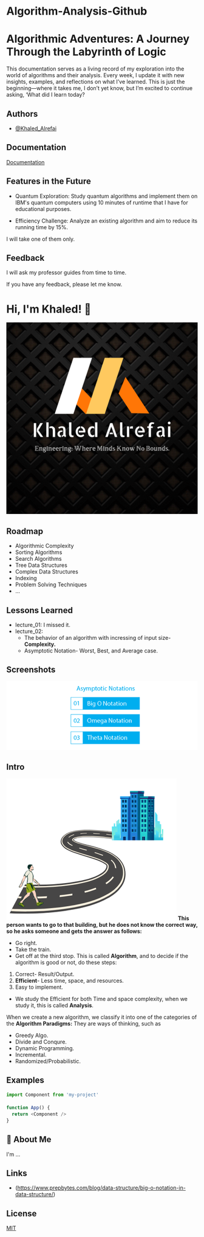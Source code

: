# Algorithm-Analysis-Github
 
# Algorithmic Adventures: A Journey Through the Labyrinth of Logic

This documentation serves as a living record of my exploration into the world of 
algorithms and their analysis. Every week, I update it with new insights, examples, 
and reflections on what I’ve learned. This is just the beginning—where it takes me, 
I don’t yet know, but I’m excited to continue asking, ‘What did I learn today?


## Authors

- [@Khaled_Alrefai](https://github.com/Kaldx5)


## Documentation

[Documentation](Documentation)


## Features in the Future

- Quantum Exploration: Study quantum algorithms and implement them on IBM's quantum computers using 10 minutes of runtime that I have for educational purposes.

- Efficiency Challenge: Analyze an existing algorithm and aim to reduce its running time by 15%.


I will take one of them only.

## Feedback

 I will ask my professor guides from time to time.

 If you have any feedback, please let me know.


# Hi, I'm Khaled! 👋


![Logo](photos/ka.png)


## Roadmap

- Algorithmic Complexity
- Sorting Algorithms
- Search Algorithms
- Tree Data Structures
- Complex Data Structures
- Indexing
- Problem Solving Techniques
- ...

## Lessons Learned
- lecture_01: I missed it.
- lecture_02: 
    - The behavior of an algorithm with incressing of input size- **Complexity.**
    - Asymptotic Notation- Worst, Best, and Average case.


## Screenshots

![Types of Asymptotic Notations](photos/aa.png)


## Intro 
![man](photos/tr.png)
 **This person wants to go to that building, but he does not know the correct way, so he asks someone and gets the answer as follows:**
 - Go right.
 - Take the train.
 - Get off at the third stop.
This is called **Algorithm**, and to decide if the algorithm is good or not, do these steps:
 1. Correct- Result/Output.
 2. **Efficient**- Less time, space, and resources.
 3. Easy to implement.

* We study the Efficient for both Time and space complexity, when we study it, this is called **Analysis**.

When we create a new algorithm, we classify it into one of the categories of the **Algorithm Paradigms:** They are ways of thinking, such as
  - Greedy Algo. 
  - Divide and Conqure.  
  - Dynamic Programming. 
  - Incremental. 
  - Randomized/Probabilistic.

## Examples

```javascript
import Component from 'my-project'

function App() {
  return <Component />
}
```


## 🚀 About Me
I'm ...

## Links
- (https://www.prepbytes.com/blog/data-structure/big-o-notation-in-data-structure/)
## License

[MIT](https://choosealicense.com/licenses/mit/)


